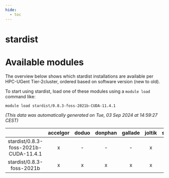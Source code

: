 ```yaml
---
hide:
  - toc
---
```


stardist
========

# Available modules


The overview below shows which stardist installations are available per HPC-UGent Tier-2cluster, ordered based on software version (new to old).

To start using stardist, load one of these modules using a `module load` command like:

```shell
module load stardist/0.8.3-foss-2021b-CUDA-11.4.1
```

*(This data was automatically generated on Tue, 03 Sep 2024 at 14:59:27 CEST)*  

| |accelgor|doduo|donphan|gallade|joltik|shinx|skitty|
| :---: | :---: | :---: | :---: | :---: | :---: | :---: | :---: |
|stardist/0.8.3-foss-2021b-CUDA-11.4.1|x|-|-|-|x|-|-|
|stardist/0.8.3-foss-2021b|x|x|x|x|x|-|x|
